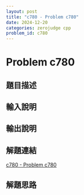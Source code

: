 ```yaml
---
layout: post
title: "c780 - Problem c780"
date: 2024-12-20
categories: zerojudge cpp
problem_id: c780
---
```


# Problem c780

## 題目描述



## 輸入說明



## 輸出說明



## 解題連結

[c780 - Problem c780](https://zerojudge.tw/ShowProblem?problemid=c780)

## 解題思路

